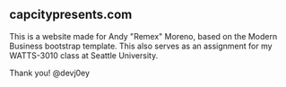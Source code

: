 ## capcitypresents.com

This is a website made for Andy "Remex" Moreno, based on the Modern Business bootstrap template. This also serves as an assignment for my WATTS-3010 class at Seattle University.

Thank you!
@devj0ey